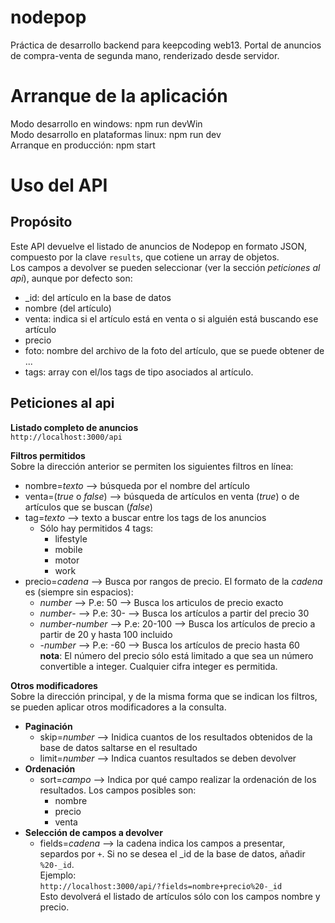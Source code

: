 # nodepop
Práctica de desarrollo backend para keepcoding web13. 
Portal de anuncios de compra-venta de segunda mano, renderizado desde servidor.

# Arranque de la aplicación  
Modo desarrollo en windows: npm run devWin  
Modo desarrollo en plataformas linux: npm run dev  
Arranque en producción: npm start  

# Uso del API
## Propósito
Este API devuelve el listado de anuncios de Nodepop en formato JSON, compuesto por la clave `results`, que cotiene un array de objetos.  
Los campos a devolver se pueden seleccionar (ver la sección *peticiones al api*), aunque por defecto son:  
- _id: del artículo en la base de datos
- nombre (del artículo)
- venta: indica si el artículo está en venta o si alguién está buscando ese artículo
- precio
- foto: nombre del archivo de la foto del artículo, que se puede obtener de ...
- tags: array con el/los tags de tipo asociados al artículo.
## Peticiones al api
**Listado completo de anuncios**  
`http://localhost:3000/api`

**Filtros permitidos**  
Sobre la dirección anterior se permiten los siguientes
filtros en línea:  

- nombre=*texto* --> búsqueda por el nombre del artículo  
- venta=(*true* o *false*) --> búsqueda de artículos en venta (*true*) o de artículos que se buscan (*false*)
- tag=*texto* --> texto a buscar entre los tags de los anuncios  
  - Sólo hay permitidos 4 tags:
    - lifestyle
    - mobile
    - motor
    - work
- precio=*cadena* --> Busca por rangos de precio. El formato de la *cadena* es (siempre sin espacios):
  - *number* --> P.e: 50 --> Busca los articulos de precio exacto
  - *number*- --> P.e: 30- --> Busca los artículos a partir del precio 30
  - *number*-*number* --> P.e: 20-100 --> Busca los artículos de precio a partir de 20 y hasta 100 incluido
  - -*number* --> P.e: -60 --> Busca los artículos de precio hasta 60  
  **nota**: El número del precio sólo está limitado a que sea un número convertible a integer.
  Cualquier cifra integer es permitida.

**Otros modificadores**  
Sobre la dirección principal, y de la misma forma que se indican los filtros, se pueden aplicar otros modificadores a la consulta.
- **Paginación**
  - skip=*number* --> Inidica cuantos de los resultados obtenidos de la base de datos saltarse en el resultado
  - limit=*number* --> Indica cuantos resultados se deben devolver
- **Ordenación**  
  - sort=*campo* --> Indica por qué campo realizar la ordenación de los resultados. Los campos posibles son:
    - nombre
    - precio
    - venta
- **Selección de campos a devolver**
  - fields=*cadena* --> la cadena indica los campos a presentar, separdos por `+`. Si no se desea el _id de la base de datos, añadir `%20-_id`.  
  Ejemplo:  
  `http://localhost:3000/api/?fields=nombre+precio%20-_id`  
  Esto devolverá el listado de artículos sólo con los campos nombre y precio.  






